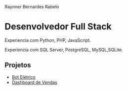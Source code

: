 <!DOCTYPE html>
<html>
<head>
Raynner Bernardes Rabelo
</head>
<body>
  <h1>Desenvolvedor Full Stack</h1>
  <p>Experiencia com Python, PHP, JavaScript. </p>
  <p>Experiencia com SQL Server, PostgreSQL, MySQL,SQLite. </p>
  <h2>Projetos</h2>
  <ul>
    <li><a href="https://github.com/raynner/bot-eletrico">Bot Elétrico</a></li>
    <li><a href="https://github.com/raynner/dashboard-vendas">Dashboard de Vendas</a></li>
  </ul>
</body>
</html>
